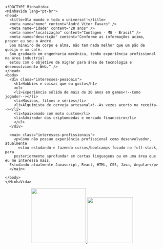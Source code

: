 ~~~
<!DOCTYPE MinhaVida>
<MinhaVida lang="pt-br">
<head>
  <title>Ola mundo e todo o universo!!</title>
  <meta name="nome" content="André Vitor Favaro" />
  <meta name="idade" content="28 anos" />
  <meta name="localização" content="Contagem - MG - Brasil" />
  <meta name="descrição" content="Conforme as informações acima, prazer eu sou o André. 
  Sou mineiro de corpo e alma, não tem nada melhor que um pão de queijo e um café.
  Sou graduado em engenharia mecânica, tenho experiência profissional na área industrial
  estou com o objetivo de migrar para área de tecnologia e desenvolvimento Web." />
</head>
<body>
  <div class="interesses-pessoais">
    <h1>Hobbies e coisas que eu gosto</h1>
    <ul>
    <li>Experiência sólida de mais de 20 anos em games<!--Como jogador--></li>
    <li>Músicas, filmes e séries</li>
    <li>Alquimista de cerveja artesanal<!--As vezes acerto na receita--></li>
    <li>Apaixonado com moto custom</li>
    <li>Admirador das criptomoedas e mercado financeiro</li>
    </ul>
  </div>

  <main class="interesses-profissionais">
    <p>Como não possuo experiência profissional como desenvolvedor, atualmente 
      estou estudando e fazendo cursos/bootcamps focado no full-stack, para
    posteriormente aprofundar em certas linguagens ou em uma área que eu me interessa mais.
  Estudando atualmente Javascript, React, HTML, CSS, Java, Angular</p>
  </main>

</body>
</MinhaVida>
~~~
<div align="center">
  <a href="https://github.com/andrefavaro">
  <img height="180em" src="https://github-readme-stats.vercel.app/api?username=andrefavaro&show_icons=true&theme=dracula&include_all_commits=true&count_private=true"/>
  <img height="150em" src="https://github-readme-stats.vercel.app/api/top-langs/?username=andrefavaro&layout=compact&langs_count=7&theme=dracula"/>
</div>
